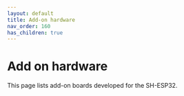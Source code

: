 ```yaml
---
layout: default
title: Add-on hardware
nav_order: 160
has_children: true
---
```


# Add on hardware

This page lists add-on boards developed for the SH-ESP32.
